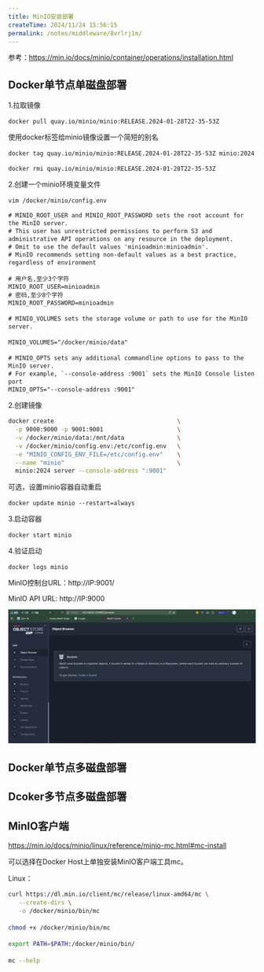 ```yaml
---
title: MinIO安装部署
createTime: 2024/11/24 15:56:15
permalink: /notes/middleware/8vrlrj1m/
---
```

参考：https://min.io/docs/minio/container/operations/installation.html

## Docker单节点单磁盘部署

1.拉取镜像

`docker pull quay.io/minio/minio:RELEASE.2024-01-28T22-35-53Z`

使用docker标签给minio镜像设置一个简短的别名

`docker tag quay.io/minio/minio:RELEASE.2024-01-28T22-35-53Z minio:2024`

`docker rmi quay.io/minio/minio:RELEASE.2024-01-28T22-35-53Z`

2.创建一个minio环境变量文件

`vim /docker/minio/config.env`

```
# MINIO_ROOT_USER and MINIO_ROOT_PASSWORD sets the root account for the MinIO server.
# This user has unrestricted permissions to perform S3 and administrative API operations on any resource in the deployment.
# Omit to use the default values 'minioadmin:minioadmin'.
# MinIO recommends setting non-default values as a best practice, regardless of environment

# 用户名,至少3个字符
MINIO_ROOT_USER=minioadmin
# 密码,至少8个字符
MINIO_ROOT_PASSWORD=minioadmin

# MINIO_VOLUMES sets the storage volume or path to use for the MinIO server.

MINIO_VOLUMES="/docker/minio/data"

# MINIO_OPTS sets any additional commandline options to pass to the MinIO server.
# For example, `--console-address :9001` sets the MinIO Console listen port
MINIO_OPTS="--console-address :9001"
```

2.创建镜像

```sh
docker create                                   \
  -p 9000:9000 -p 9001:9001                     \
  -v /docker/minio/data:/mnt/data               \
  -v /docker/minio/config.env:/etc/config.env   \
  -e "MINIO_CONFIG_ENV_FILE=/etc/config.env"    \
  --name "minio"                                \
  minio:2024 server --console-address ":9001"
```

可选，设置minio容器自动重启

`docker update minio --restart=always`

3.启动容器

`docker start minio`

4.验证启动

`docker logs minio`

MinIO控制台URL：http://IP:9001/

MinIO API URL: http://IP:9000

![](_/20241207203320.png)

## Docker单节点多磁盘部署



## Dcoker多节点多磁盘部署



## MinIO客户端

https://min.io/docs/minio/linux/reference/minio-mc.html#mc-install

可以选择在Docker Host上单独安装MinIO客户端工具mc。

Linux：

```sh
curl https://dl.min.io/client/mc/release/linux-amd64/mc \
   --create-dirs \
   -o /docker/minio/bin/mc

chmod +x /docker/minio/bin/mc

export PATH=$PATH:/docker/minio/bin/

mc --help
```

